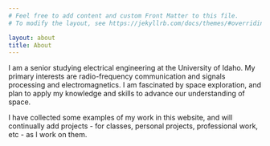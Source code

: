 ```yaml
---
# Feel free to add content and custom Front Matter to this file.
# To modify the layout, see https://jekyllrb.com/docs/themes/#overriding-theme-defaults

layout: about
title: About
---
```

<!--author-->

I am a senior studying electrical engineering at the University of Idaho.
My primary interests are radio-frequency communication and signals processing and
electromagnetics. I am fascinated by space exploration, and plan to apply 
my knowledge and skills to advance our understanding of space. 

I have collected some examples of my work in this website, and will continually add
projects - for classes, personal projects, professional work, etc - as I work on them.
